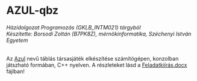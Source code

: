 # AZUL-qbz

###### Házidolgozat Programozás (GKLB_INTM021) tárgyból</br>Készítette: Borsodi Zoltán (B7PK8Z), mérnökinformatika, Széchenyi István Egyetem ######

Az [Azul](https://tarsasjatekok.com/tarsasjatek/azul-2017) nevű táblás társasjáték elkészítése számítógépen, konzolban játszható formában, C++ nyelven. A részleteket lásd a [Feladatkiírás.docx](https://github.com/theqbz/AZUL-qbz/blob/master/Feladatki%C3%ADr%C3%A1s.docx) fájlban!
